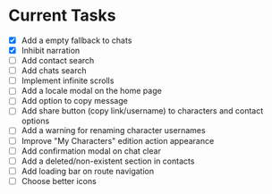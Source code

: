 # Current Tasks

- [x] Add a empty fallback to chats
- [x] Inhibit narration
- [ ] Add contact search
- [ ] Add chats search
- [ ] Implement infinite scrolls
- [ ] Add a locale modal on the home page
- [ ] Add option to copy message
- [ ] Add share button (copy link/username) to characters and contact options
- [ ] Add a warning for renaming character usernames
- [ ] Improve "My Characters" edition action appearance
- [ ] Add confirmation modal on chat clear
- [ ] Add a deleted/non-existent section in contacts
- [ ] Add loading bar on route navigation
- [ ] Choose better icons
